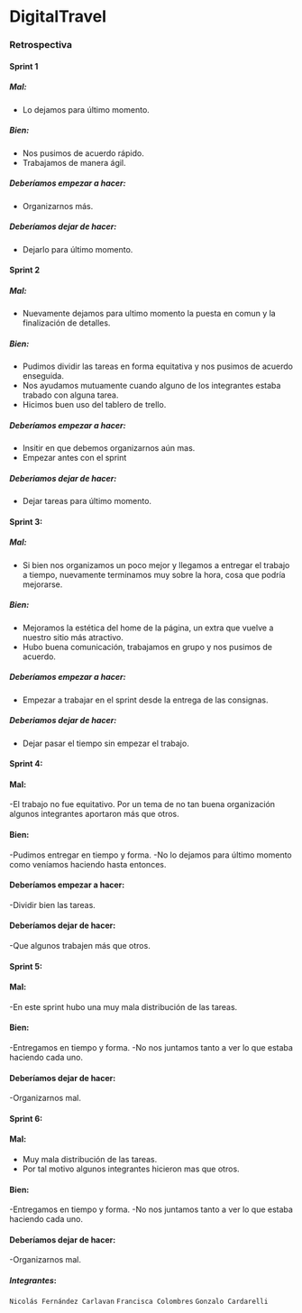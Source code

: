# DigitalTravel

### Retrospectiva

#### Sprint 1

##### Mal:
- Lo dejamos para último momento. 

##### Bien:
- Nos pusimos de acuerdo rápido.
- Trabajamos de manera ágil. 

##### Deberíamos empezar a hacer: 
- Organizarnos más. 

##### Deberíamos dejar de hacer:
- Dejarlo para último momento. 



#### Sprint 2

##### Mal:
- Nuevamente dejamos para ultimo momento la puesta en comun y la finalización de detalles.

##### Bien:
- Pudimos dividir las tareas en forma equitativa y nos pusimos de acuerdo enseguida.
- Nos ayudamos mutuamente cuando alguno de los integrantes estaba trabado con alguna tarea.
- Hicimos buen uso del tablero de trello.

##### Deberíamos empezar a hacer:
- Insitir en que debemos organizarnos aún mas.
- Empezar antes con el sprint

##### Deberiamos dejar de hacer:
- Dejar tareas para último momento.


#### Sprint 3: 
##### Mal:
- Si bien nos organizamos un poco mejor y llegamos a entregar el trabajo a tiempo, nuevamente terminamos muy sobre la hora, cosa que podría mejorarse. 
##### Bien:
- Mejoramos la estética del home de la página, un extra que vuelve a nuestro sitio más atractivo. 
- Hubo buena comunicación, trabajamos en grupo y nos pusimos de acuerdo.
##### Deberíamos empezar a hacer:
- Empezar a trabajar en el sprint desde la entrega de las consignas. 
##### Deberiamos dejar de hacer:
- Dejar pasar el tiempo sin empezar el trabajo. 


#### Sprint 4: 
#### Mal: 
-El trabajo no fue equitativo. Por un tema de no tan buena organización algunos integrantes aportaron más que otros. 
#### Bien: 
-Pudimos entregar en tiempo y forma. 
-No lo dejamos para último momento como veníamos haciendo hasta entonces. 
#### Deberíamos empezar a hacer: 
-Dividir bien las tareas. 
#### Deberíamos dejar de hacer:
-Que algunos trabajen más que otros. 

#### Sprint 5:
#### Mal:
-En este sprint hubo una muy mala distribución de las tareas. 
#### Bien: 
-Entregamos en tiempo y forma. 
-No nos juntamos tanto a ver lo que estaba haciendo cada uno. 
#### Deberíamos dejar de hacer:
-Organizarnos mal.

#### Sprint 6:
#### Mal:
- Muy mala distribución de las tareas.
- Por tal motivo algunos integrantes hicieron mas que otros. 
#### Bien: 
-Entregamos en tiempo y forma. 
-No nos juntamos tanto a ver lo que estaba haciendo cada uno. 
#### Deberíamos dejar de hacer:
-Organizarnos mal.

#### _Integrantes_:

`Nicolás Fernández Carlavan`
`Francisca Colombres`
`Gonzalo Cardarelli`
